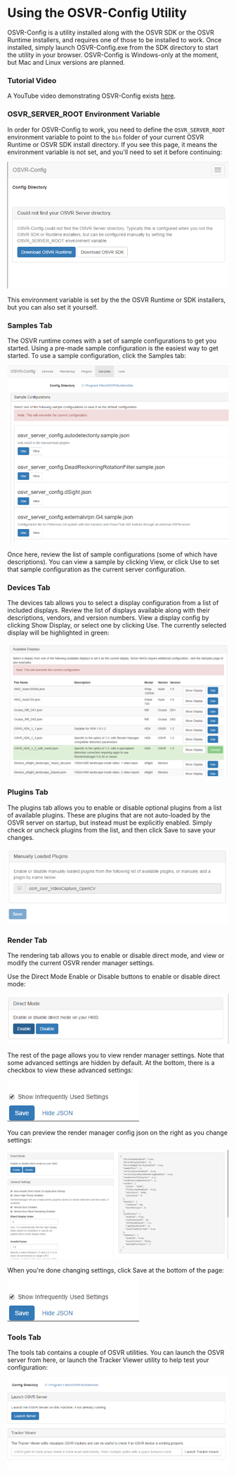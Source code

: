 # Using the OSVR-Config Utility
OSVR-Config is a utility installed along with the OSVR SDK or the OSVR Runtime installers, and requires one of those to be installed to work. Once installed, simply launch OSVR-Config.exe from the SDK directory to start the utility in your browser. OSVR-Config is Windows-only at the moment, but Mac and Linux versions are planned.

### Tutorial Video
A YouTube video demonstrating OSVR-Config exists [here](https://www.youtube.com/watch?v=yuTSr8JMPUI).

### OSVR_SERVER_ROOT Environment Variable
In order for OSVR-Config to work, you need to define the `OSVR_SERVER_ROOT` environment variable to point to the `bin` folder of your current OSVR Runtime or OSVR SDK install directory. If you see this page, it means the environment variable is not set, and you'll need to set it before continuing:

![Missing Environment Variable](./images/osvr-config/missing-variable.png)

This environment variable is set by the the OSVR Runtime or SDK installers, but you can also set it yourself.

### Samples Tab
The OSVR runtime comes with a set of sample configurations to get you started. Using a pre-made sample configuration is the easiest way to get started. To use a sample configuration, click the Samples tab:

![Samples Tab](./images/osvr-config/samples.png)

Once here, review the list of sample configurations (some of which have descriptions). You can view a sample by clicking View, or click Use to set that sample configuration as the current server configuration.

### Devices Tab
The devices tab allows you to select a display configuration from a list of included displays. Review the list of displays available along with their descriptions, vendors, and version numbers. View a display config by clicking Show Display, or select one by clicking Use. The currently selected display will be highlighted in green:

![Displays](./images/osvr-config/displays.png)

### Plugins Tab
The plugins tab allows you to enable or disable optional plugins from a list of available plugins. These are plugins that are not auto-loaded by the OSVR server on startup, but instead must be explicitly enabled. Simply check or uncheck plugins from the list, and then click Save to save your changes.

![Plugins](./images/osvr-config/plugins.png)

### Render Tab
The rendering tab allows you to enable or disable direct mode, and view or modify the current OSVR render manager settings.

Use the Direct Mode Enable or Disable buttons to enable or disable direct mode:

![Direct Mode](./images/osvr-config/render-directmode.png)

The rest of the page allows you to view render manager settings. Note that some advanced settings are hidden by default. At the bottom, there is a checkbox to view these advanced settings:

![Advanced Settings](./images/osvr-config/render-advanced.png)

You can preview the render manager config json on the right as you change settings:

![Render Preview](./images/osvr-config/render-preview.png)

When you're done changing settings, click Save at the bottom of the page:

![Advanced Settings](./images/osvr-config/render-advanced.png)

### Tools Tab
The tools tab contains a couple of OSVR utilities. You can launch the OSVR server from here, or launch the Tracker Viewer utility to help test your configuration:

![Tools](./images/osvr-config/tools.png)
